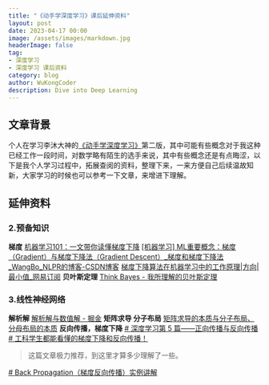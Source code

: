 ```yaml
---
title: "《动手学深度学习》课后延伸资料"
layout: post
date: 2023-04-17 00:00
image: /assets/images/markdown.jpg
headerImage: false
tag:
- 深度学习
- 深度学习 课后资料
category: blog
author: WuKongCoder
description: Dive into Deep Learning
---
```


## 文章背景 

个人在学习李沐大神的[《动手学深度学习》](https://zh-v2.d2l.ai/)第二版，其中可能有些概念对于我这种已经工作一段时间，对数学略有陌生的选手来说，其中有些概念还是有点晦涩，以下是我个人学习过程中，拓展查阅的资料，整理下来，一来方便自己后续温故知新，大家学习的时候也可以参考一下文章，来增进下理解。

## 延伸资料

### 2.预备知识
**梯度** 
[机器学习101：一文带你读懂梯度下降](https://zhuanlan.zhihu.com/p/72389275)
[[机器学习] ML重要概念：梯度（Gradient）与梯度下降法（Gradient Descent）_梯度和梯度下降法_WangBo_NLPR的博客-CSDN博客](https://blog.csdn.net/walilk/article/details/50978864)
[梯度下降算法在机器学习中的工作原理|方向|最小值_网易订阅](https://www.163.com/dy/article/FQOBL2PA0536GBIZ.html)
**贝叶斯定理** 
[Think Bayes - 我所理解的贝叶斯定理](https://zhuanlan.zhihu.com/p/22467549)

### 3.线性神经网络
**解析解** 
[解析解与数值解 - 掘金](https://juejin.cn/post/6844903646325374990)
**矩阵求导 分子布局** 
[矩阵求导的本质与分子布局、分母布局的本质](https://zhuanlan.zhihu.com/p/263777564?utm_source=ZHShareTargetIDMore)
**反向传播，梯度下降**
[# 深度学习第 5 篇——正向传播与反向传播](https://yibocat.com/posts/dl/sdxx_5/)
[# 工科学生都能看懂的梯度下降和反向传播！](https://juejin.cn/post/7114699188490731557)
> 这篇文章极力推荐，到这里才算多少理解了一些。  

[# Back Propagation（梯度反向传播）实例讲解](https://zhuanlan.zhihu.com/p/40378224)


